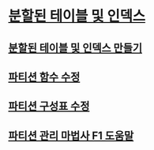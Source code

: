 # [분할된 테이블 및 인덱스](partitioned-tables-and-indexes.md)
## [분할된 테이블 및 인덱스 만들기](create-partitioned-tables-and-indexes.md)
## [파티션 함수 수정](modify-a-partition-function.md)
## [파티션 구성표 수정](modify-a-partition-scheme.md)
## [파티션 관리 마법사 F1 도움말](manage-partition-wizard-f1-help.md)
